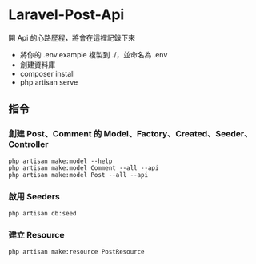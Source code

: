 # Laravel-Post-Api
開 Api 的心路歷程，將會在這裡記錄下來

 * 將你的 .env.example 複製到 ./，並命名為 .env
 * 創建資料庫
 * composer install
 * php artisan serve

## 指令
### 創建 Post、Comment 的 Model、Factory、Created、Seeder、Controller
```shell
php artisan make:model --help
php artisan make:model Comment --all --api
php artisan make:model Post --all --api
```
### 啟用 Seeders
```shell
php artisan db:seed
```
### 建立 Resource
```shell
php artisan make:resource PostResource
```

